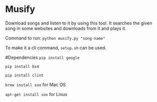 # Musify
Download songs and listen to it by using this tool. It searches the given song in some websites and downloads from it and plays it.

Command to run:
```python musify.py "song-name"```

To make it a cli command, `setup.sh` can be used.

#Dependencies
`pip install google`

`pip install bs4`

`pip install clint`

`brew install sox` for Mac OS

`apt-get install sox` for Linux

